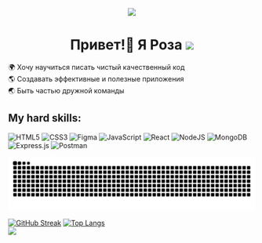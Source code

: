 <div align="center"><img src="https://media.giphy.com/media/v1.Y2lkPTc5MGI3NjExZWNpZmJ2M2VsbHJxMXZscDk4MnI1a3ozNWFreXl2c3Y1aWZuNGthaCZlcD12MV9pbnRlcm5hbF9naWZfYnlfaWQmY3Q9cw/LG1HjDjtZZONV6ndhy/giphy.gif" width="300"/></div>
<div><h1 align="center"> Привет!👋 Я Роза <img src="https://media.giphy.com/media/26Fxy3Iz1ari8oytO/giphy.gif" width="100"/></h1> </div>



 
:earth_africa: Хочу научиться писать чистый качественный код  
:earth_americas: Создавать эффективные и полезные приложения  
:earth_asia: Быть частью дружной команды  

## My hard skills:
![HTML5](https://img.shields.io/badge/html5-%23E34F26.svg?style=for-the-badge&logo=html5&logoColor=white)
![CSS3](https://img.shields.io/badge/css3-%231572B6.svg?style=for-the-badge&logo=css3&logoColor=white)
![Figma](https://img.shields.io/badge/figma-%23F24E1E.svg?style=for-the-badge&logo=figma&logoColor=white)
![JavaScript](https://img.shields.io/badge/javascript-%23323330.svg?style=for-the-badge&logo=javascript&logoColor=%23F7DF1E)
![React](https://img.shields.io/badge/react-%2320232a.svg?style=for-the-badge&logo=react&logoColor=%2361DAFB)
![NodeJS](https://img.shields.io/badge/node.js-6DA55F?style=for-the-badge&logo=node.js&logoColor=white)
![MongoDB](https://img.shields.io/badge/MongoDB-%234ea94b.svg?style=for-the-badge&logo=mongodb&logoColor=white)
![Express.js](https://img.shields.io/badge/express.js-%23404d59.svg?style=for-the-badge&logo=express&logoColor=%2361DAFB)
![Postman](https://img.shields.io/badge/Postman-FF6C37?style=for-the-badge&logo=postman&logoColor=white)

![snake gif](https://github.com/Sariolka/Sariolka/blob/output/github-contribution-grid-snake.svg) 

[![GitHub Streak](http://github-readme-streak-stats.herokuapp.com?user=Sariolka&theme=shadow-blue&date_format=j%20M%5B%20Y%5D&card_width=500)](https://git.io/streak-stats)
[![Top Langs](https://github-readme-stats.vercel.app/api/top-langs/?username=Sariolka&layout=donut&theme=shadow-blue&card_width=325)](https://github.com/anuraghazra/github-readme-stats)  
 <img src="https://komarev.com/ghpvc/?username=Sariolka&style=flat-square&color=grey"/>
